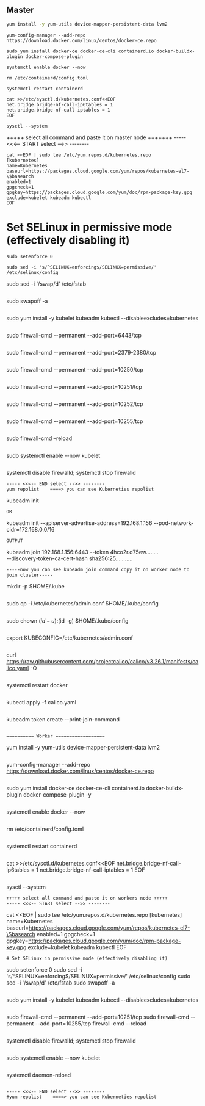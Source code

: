 ## Master
```bash
yum install -y yum-utils device-mapper-persistent-data lvm2
```
```
yum-config-manager --add-repo https://download.docker.com/linux/centos/docker-ce.repo
```
```
sudo yum install docker-ce docker-ce-cli containerd.io docker-buildx-plugin docker-compose-plugin
```
```
systemctl enable docker --now
```
```
rm /etc/containerd/config.toml
```
```
systemctl restart containerd
```
```
cat >>/etc/sysctl.d/kubernetes.conf<<EOF
net.bridge.bridge-nf-call-ip6tables = 1
net.bridge.bridge-nf-call-iptables = 1
EOF
```
```
sysctl --system
```
+++++ select all command and paste it on master node +++++++
----- <<<-- START select -->> --------
```
cat <<EOF | sudo tee /etc/yum.repos.d/kubernetes.repo
[kubernetes]
name=Kubernetes
baseurl=https://packages.cloud.google.com/yum/repos/kubernetes-el7-\$basearch
enabled=1
gpgcheck=1
gpgkey=https://packages.cloud.google.com/yum/doc/rpm-package-key.gpg
exclude=kubelet kubeadm kubectl
EOF
```
# Set SELinux in permissive mode (effectively disabling it)
```
sudo setenforce 0
```
```
sudo sed -i 's/^SELINUX=enforcing$/SELINUX=permissive/' /etc/selinux/config
```
sudo sed -i '/swap/d' /etc/fstab
```
```
sudo swapoff -a
```
```
sudo yum install -y kubelet kubeadm kubectl --disableexcludes=kubernetes
```
```
sudo firewall-cmd --permanent --add-port=6443/tcp
```
```
sudo firewall-cmd --permanent --add-port=2379-2380/tcp

```
```
sudo firewall-cmd --permanent --add-port=10250/tcp
```
```
sudo firewall-cmd --permanent --add-port=10251/tcp
```
```
sudo firewall-cmd --permanent --add-port=10252/tcp
```
```
sudo firewall-cmd --permanent --add-port=10255/tcp
```
```
sudo firewall-cmd –reload
```
```
sudo systemctl enable --now kubelet
```
```
systemctl disable firewalld; systemctl stop firewalld
```
----- <<<-- END select -->> --------
yum repolist    ====> you can see Kuberneties repolist
```
kubeadm init
```
OR
```
kubeadm init --apiserver-advertise-address=192.168.1.156 --pod-network-cidr=172.168.0.0/16
```
OUTPUT
```
kubeadm join 192.168.1.156:6443 --token 4hco2r.d75ew........ \
        --discovery-token-ca-cert-hash sha256:25...........
		
```		
-----now you can see kubeadm join command copy it on worker node to join cluster-----
```
mkdir -p $HOME/.kube
```
```
sudo cp -i /etc/kubernetes/admin.conf $HOME/.kube/config
```
```
sudo chown $(id -u):$(id -g) $HOME/.kube/config
```
```
export KUBECONFIG=/etc/kubernetes/admin.conf
```
```
curl https://raw.githubusercontent.com/projectcalico/calico/v3.26.1/manifests/calico.yaml -O
```
```
systemctl restart docker
```
```
kubectl apply -f calico.yaml
```
```
kubeadm token create --print-join-command
```

========== Worker ==================
```
yum install -y yum-utils device-mapper-persistent-data lvm2
```
```
yum-config-manager --add-repo https://download.docker.com/linux/centos/docker-ce.repo
```
```
sudo yum install docker-ce docker-ce-cli containerd.io docker-buildx-plugin docker-compose-plugin -y
```
```
systemctl enable docker --now
```
```
rm /etc/containerd/config.toml
```
```
systemctl restart containerd
```
```
cat >>/etc/sysctl.d/kubernetes.conf<<EOF
net.bridge.bridge-nf-call-ip6tables = 1
net.bridge.bridge-nf-call-iptables = 1
EOF
```
```
sysctl --system
```
+++++ select all command and paste it on workers node +++++
----- <<<-- START select -->> --------
```
cat <<EOF | sudo tee /etc/yum.repos.d/kubernetes.repo
[kubernetes]
name=Kubernetes
baseurl=https://packages.cloud.google.com/yum/repos/kubernetes-el7-\$basearch
enabled=1
gpgcheck=1
gpgkey=https://packages.cloud.google.com/yum/doc/rpm-package-key.gpg
exclude=kubelet kubeadm kubectl
EOF
```
# Set SELinux in permissive mode (effectively disabling it)
```
sudo setenforce 0
sudo sed -i 's/^SELINUX=enforcing$/SELINUX=permissive/' /etc/selinux/config
sudo sed -i '/swap/d' /etc/fstab
sudo swapoff -a
```
```
sudo yum install -y kubelet kubeadm kubectl --disableexcludes=kubernetes
```
```
sudo firewall-cmd --permanent --add-port=10251/tcp
sudo firewall-cmd --permanent --add-port=10255/tcp
firewall-cmd --reload
```
```
systemctl disable firewalld; systemctl stop firewalld
```
```
sudo systemctl enable --now kubelet
```
```
systemctl daemon-reload
```

----- <<<-- END select -->> --------
#yum repolist    ====> you can see Kuberneties repolist

